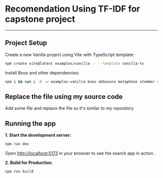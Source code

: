 # Recomendation Using TF-IDF for capstone project
---
## Project Setup
Create a new Vanilla project using Vite with TypeScript template:

```bash
npm create vite@latest examples/vanilla -- --template vanilla-ts
```

Install Boox and other dependencies:

```bash
npm i && npm i -D -w examples-vanilla boox debounce metaphone stemmer stopword @types/stopword
```

## Replace the file using my source code
Add some file and replace the file so it's similar to my repository

## Running the app

**1. Start the development server:**

```bash
npm run dev 
```

Open [http://localhost:5173](http://localhost:5173/boox/demo/vanilla) in your browser to see the search app in action.

**2. Build for Production:**

```bash
npm run build 
```
